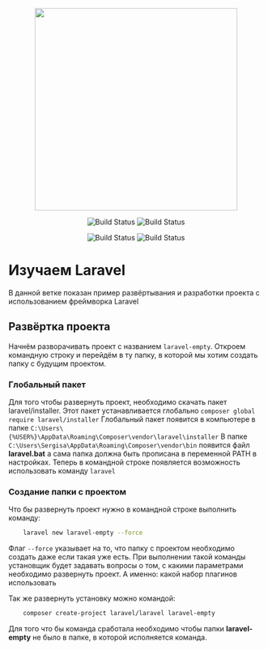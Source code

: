 <p align="center">
    <img src="https://raw.githubusercontent.com/laravel/art/master/logo-lockup/5%20SVG/2%20CMYK/1%20Full%20Color/laravel-logolockup-cmyk-red.svg" width="400">
</p>
<p align="center">
    <img src="https://img.shields.io/badge/Jetstream-NO-red" alt="Build Status">
    <img src="https://img.shields.io/badge/Breeze-NO-red" alt="Build Status">
</p>
<p align="center">
    <img src="https://img.shields.io/badge/Testing-PHPUnit-indigo?style=for-the-badge" alt="Build Status">
    <img src="https://img.shields.io/badge/Database-SQLtie-ffff00?style=for-the-badge" alt="Build Status">
</p>

# Изучаем Laravel

В данной ветке показан пример развёртывания и разработки проекта с использованием фреймворка Laravel

## Развёртка проекта

Начнём разворачивать проект с названием `laravel-empty`. Откроем командную строку и перейдём в ту папку, в которой мы
хотим создать папку с будущим проектом.

### Глобальный пакет

Для того чтобы развернуть проект, необходимо скачать пакет laravel/installer. Этот пакет устанавливается глобально
`composer global require laravel/installer`
Глобальный пакет появится в компьютере в папке `C:\Users\{%USER%}\AppData\Roaming\Composer\vendor\laravel\installer`
В папке `C:\Users\Sergisa\AppData\Roaming\Composer\vendor\bin` появится файл **laravel.bat** а сама папка должна быть
прописана в переменной PATH в настройках. Теперь в командной строке появляется возможность использовать
команду `laravel`

### Создание папки с проектом

Что бы развернуть проект нужно в командной строке выполнить команду:

```bash
    laravel new laravel-empty --force
```

Флаг `--force` указывает на то, что папку с проектом необходимо создать даже если
такая уже есть. При выполнении такой команды установщик будет задавать вопросы о том, с какими параметрами необходимо
развернуть проект. А именно:
какой набор плагинов использовать

Так же развернуть установку можно командой:

```bash
    composer create-project laravel/laravel laravel-empty
```

Для того что бы команда сработала необходимо чтобы папки **laravel-empty** не было в папке, в которой исполняется
команда.
